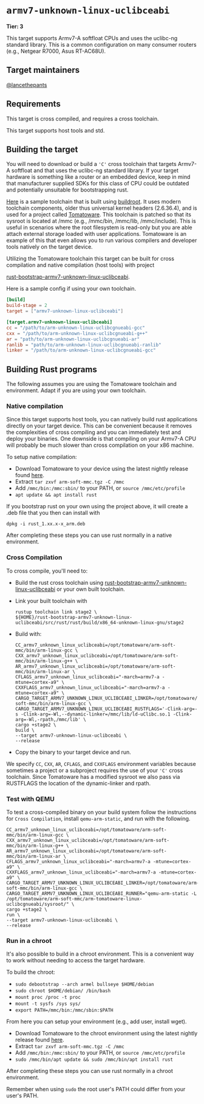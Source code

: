 # `armv7-unknown-linux-uclibceabi`

**Tier: 3**

This target supports Armv7-A softfloat CPUs and uses the uclibc-ng standard library. This is a common configuration on many consumer routers (e.g., Netgear R7000, Asus RT-AC68U).

## Target maintainers

[@lancethepants](https://github.com/lancethepants)

## Requirements

This target is cross compiled, and requires a cross toolchain.

This target supports host tools and std.

## Building the target

You will need to download or build a `'C'` cross toolchain that targets Armv7-A softfloat and that uses the uclibc-ng standard library. If your target hardware is something like a router or an embedded device, keep in mind that manufacturer supplied SDKs for this class of CPU could be outdated and potentially unsuitable for bootstrapping rust.

[Here](https://github.com/lancethepants/tomatoware-toolchain) is a sample toolchain that is built using [buildroot](https://buildroot.org/). It uses modern toolchain components, older thus universal kernel headers (2.6.36.4), and is used for a project called [Tomatoware](https://github.com/lancethepants/tomatoware). This toolchain is patched so that its sysroot is located at /mmc (e.g., /mmc/bin, /mmc/lib, /mmc/include). This is useful in scenarios where the root filesystem is read-only but you are able attach external storage loaded with user applications. Tomatoware is an example of this that even allows you to run various compilers and developer tools natively on the target device.

Utilizing the Tomatoware toolchain this target can be built for cross compilation and native compilation (host tools) with project

[rust-bootstrap-armv7-unknown-linux-uclibceabi](https://github.com/lancethepants/rust-bootstrap-armv7-unknown-linux-uclibceabi).


Here is a sample config if using your own toolchain.

```toml
[build]
build-stage = 2
target = ["armv7-unknown-linux-uclibceabi"]

[target.armv7-unknown-linux-uclibceabi]
cc = "/path/to/arm-unknown-linux-uclibcgnueabi-gcc"
cxx = "/path/to/arm-unknown-linux-uclibcgnueabi-g++"
ar = "path/to/arm-unknown-linux-uclibcgnueabi-ar"
ranlib = "path/to/arm-unknown-linux-uclibcgnueabi-ranlib"
linker = "/path/to/arm-unknown-linux-uclibcgnueabi-gcc"
```

## Building Rust programs

The following assumes you are using the Tomatoware toolchain and environment. Adapt if you are using your own toolchain.

### Native compilation

Since this target supports host tools, you can natively build rust applications directly on your target device. This can be convenient because it removes the complexities of cross compiling and you can immediately test and deploy your binaries. One downside is that compiling on your Armv7-A CPU will probably be much slower than cross compilation on your x86 machine.

To setup native compilation:

* Download Tomatoware to your device using the latest nightly release found [here](https://files.lancethepants.com/Tomatoware/Nightly/).
* Extract `tar zxvf arm-soft-mmc.tgz -C /mmc`
* Add `/mmc/bin:/mmc:sbin/` to your PATH, or `source /mmc/etc/profile`
* `apt update && apt install rust`

If you bootstrap rust on your own using the project above, it will create a .deb file that you then can install with
```text
dpkg -i rust_1.xx.x-x_arm.deb
```

After completing these steps you can use rust normally in a native environment.

### Cross Compilation

To cross compile, you'll need to:

* Build the rust cross toolchain using  [rust-bootstrap-armv7-unknown-linux-uclibceabi](https://github.com/lancethepants/rust-bootstrap-armv7-unknown-linux-uclibceabi) or your own built toolchain.
* Link your built toolchain with

    ```text
    rustup toolchain link stage2 \
    ${HOME}/rust-bootstrap-armv7-unknown-linux-uclibceabi/src/rust/rust/build/x86_64-unknown-linux-gnu/stage2
    ```
* Build with:
    ```text
    CC_armv7_unknown_linux_uclibceabi=/opt/tomatoware/arm-soft-mmc/bin/arm-linux-gcc \
    CXX_armv7_unknown_linux_uclibceabi=/opt/tomatoware/arm-soft-mmc/bin/arm-linux-g++ \
    AR_armv7_unknown_linux_uclibceabi=/opt/tomatoware/arm-soft-mmc/bin/arm-linux-ar \
    CFLAGS_armv7_unknown_linux_uclibceabi="-march=armv7-a -mtune=cortex-a9" \
    CXXFLAGS_armv7_unknown_linux_uclibceabi="-march=armv7-a -mtune=cortex-a9" \
    CARGO_TARGET_ARMV7_UNKNOWN_LINUX_UCLIBCEABI_LINKER=/opt/tomatoware/arm-soft-mmc/bin/arm-linux-gcc \
    CARGO_TARGET_ARMV7_UNKNOWN_LINUX_UCLIBCEABI_RUSTFLAGS='-Clink-arg=-s -Clink-arg=-Wl,--dynamic-linker=/mmc/lib/ld-uClibc.so.1 -Clink-arg=-Wl,-rpath,/mmc/lib' \
    cargo +stage2 \
    build \
    --target armv7-unknown-linux-uclibceabi \
    --release
    ```
* Copy the binary to your target device and run.

We specify `CC`, `CXX`, `AR`, `CFLAGS`, and `CXXFLAGS` environment variables because sometimes a project or a subproject requires the use of your `'C'` cross toolchain. Since Tomatoware has a modified sysroot we also pass via RUSTFLAGS the location of the dynamic-linker and rpath.

### Test with QEMU

To test a cross-compiled binary on your build system follow the instructions for `Cross Compilation`, install `qemu-arm-static`, and run with the following.
```text
CC_armv7_unknown_linux_uclibceabi=/opt/tomatoware/arm-soft-mmc/bin/arm-linux-gcc \
CXX_armv7_unknown_linux_uclibceabi=/opt/tomatoware/arm-soft-mmc/bin/arm-linux-g++ \
AR_armv7_unknown_linux_uclibceabi=/opt/tomatoware/arm-soft-mmc/bin/arm-linux-ar \
CFLAGS_armv7_unknown_linux_uclibceabi="-march=armv7-a -mtune=cortex-a9" \
CXXFLAGS_armv7_unknown_linux_uclibceabi="-march=armv7-a -mtune=cortex-a9" \
CARGO_TARGET_ARMV7_UNKNOWN_LINUX_UCLIBCEABI_LINKER=/opt/tomatoware/arm-soft-mmc/bin/arm-linux-gcc \
CARGO_TARGET_ARMV7_UNKNOWN_LINUX_UCLIBCEABI_RUNNER="qemu-arm-static -L /opt/tomatoware/arm-soft-mmc/arm-tomatoware-linux-uclibcgnueabi/sysroot/" \
cargo +stage2 \
run \
--target armv7-unknown-linux-uclibceabi \
--release
```
### Run in a chroot

It's also possible to build in a chroot environment. This is a convenient way to work without needing to access the target hardware.

To build the chroot:

* `sudo debootstrap --arch armel bullseye $HOME/debian`
* `sudo chroot $HOME/debian/ /bin/bash`
* `mount proc /proc -t proc`
* `mount -t sysfs /sys sys/`
* `export PATH=/mmc/bin:/mmc/sbin:$PATH`

From here you can setup your environment (e.g., add user, install wget).

* Download Tomatoware to the chroot environment using the latest nightly release found [here](https://files.lancethepants.com/Tomatoware/Nightly/).
* Extract `tar zxvf arm-soft-mmc.tgz -C /mmc`
* Add `/mmc/bin:/mmc:sbin/` to your PATH, or `source /mmc/etc/profile`
* `sudo /mmc/bin/apt update && sudo /mmc/bin/apt install rust`

After completing these steps you can use rust normally in a chroot environment.

Remember when using `sudo` the root user's PATH could differ from your user's PATH.
